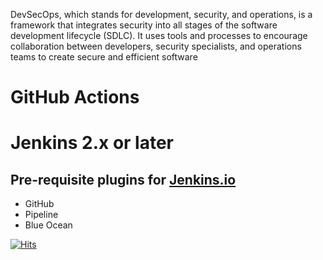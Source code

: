 DevSecOps, which stands for development, security, and operations, is a framework that integrates security into all stages of the software development lifecycle (SDLC). It uses tools and processes to encourage collaboration between developers, security specialists, and operations teams to create secure and efficient software



# GitHub Actions



# Jenkins 2.x or later
## Pre-requisite plugins for [Jenkins.io](http://jenkins.io)
* GitHub
* Pipeline
* Blue Ocean



[![Hits](https://hits.seeyoufarm.com/api/count/incr/badge.svg?url=https%3A%2F%2Fgithub.com%2Fkrishnamanchikalapudi&count_bg=%2379C83D&title_bg=%23555555&icon=github.svg&icon_color=%23E7E7E7&title=hits&edge_flat=false)](https://github.com/krishnamanchikalapudi)
